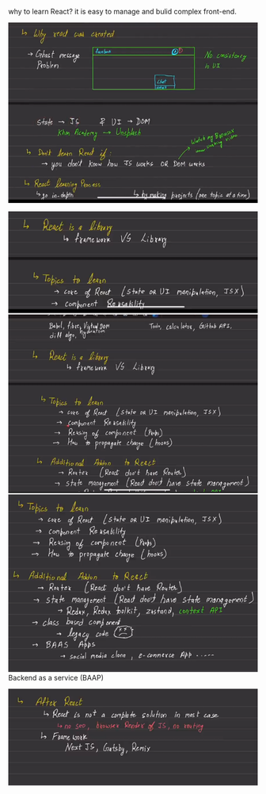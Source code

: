 why to learn React?
it is easy to manage and bulid complex front-end.

![Alt text](image.png)

![Alt text](image-1.png)
![Alt text](image-2.png)
![Alt text](image-3.png)
Backend as  a service (BAAP)

![Alt text](image-4.png)